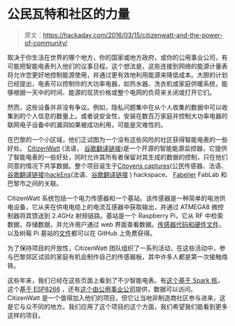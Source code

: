# 公民瓦特和社区的力量

> 原文：<https://hackaday.com/2016/03/15/citizenwatt-and-the-power-of-community/>

取决于你生活在世界的哪个地方，你的国家或地方政府，或你的公用事业公司，有可能把智能电表列入他们的议事日程。这个想法是，这些连接到网络的能源计量表将允许您更好地控制能源使用，并通过更有效地利用能源来降低成本。大胆的计划已经提出，电表可以控制你的大功率电器，如热水器、洗衣机或家庭供暖系统，能够根据一天中的时间、能源的现货价格或整个电网的负荷来关闭或打开它们。

然而，这些设备并非没有争议。例如，隐私问题集中在从个人收集的数据中可以收集到的个人信息的数量上。或者说安全性，安装在数百万家庭并控制大功率电器的联网电子设备中的漏洞如果被成功利用，可能是灾难性的。

在巴黎的一个小区域，他们正试图为一个没有这些风险的社区获得智能电表的一些好处。 [CitizenWatt](http://www.citizenwatt.paris/) (法语， [谷歌翻译链接](http://translate.googleusercontent.com/translate_c?depth=1&rurl=translate.google.com&sl=auto&tl=en&u=http://www.citizenwatt.paris/&usg=ALkJrhgg493GMu9ITqJGW6rYrTfCgzHxrw))是一个开源的智能能源监控器，它提供了智能电表的一些好处，同时允许其所有者保留对其生成的数据的控制，只在他们同意的情况下共享数据。整个项目诞生于[Citoyens captures](http://www.citoyenscapteurs.net/)(公民传感器、法语、[谷歌翻译链接](http://translate.google.com/translate?hl=&sl=fr&tl=en&u=http%3A%2F%2Fwww.citoyenscapteurs.net%2F))[hackEns](https://hackens.org/)(法语、[谷歌翻译链接](http://translate.google.com/translate?sl=auto&tl=en&u=https%3A%2F%2Fhackens.org%2F) ) hackspace、 [Fabelier](http://fabelier.org/) FabLab 和巴黎市之间的关联。

CitizenWatt 系统包括一个电力传感器和一个基站。该传感器是一种简单的电池供电设备，它从夹在供电电缆上的电流互感器中获取输出，并通过 ATMEGA8 微控制器将其馈送到 2.4GHz 射频链路。基站是一个 Raspberry Pi，它从 RF 中检索数据，存储数据，并允许用户通过 web 界面查看数据。[传感器代码和硬件文件](https://github.com/CitoyensCapteurs/CitizenWatt-sensor)，以及树莓 Pi 基站的[文件](https://github.com/CitoyensCapteurs/CitizenWatt-Base)都可以在 GitHub 上免费获得。

为了保持项目的开放性，CitizenWatt 团队组织了一系列活动，在这些活动中，参与巴黎郊区试验的家庭有机会制作自己的传感器板，其中许多人都是第一次接触烙铁。

这些年来，我们已经在这些页面上看到了不少智能电表。有[这个基于 Spark 核](http://hackaday.com/2015/07/11/non-invasive-smart-electricity-meter/)，这个[基于 ESP8266](http://hackaday.com/2014/11/02/an-esp8266-based-smartmeter/) ，还有[这个由公用事业公司](http://hackaday.com/2010/09/18/smart-power-meter-interface-for-the-linux-crowd/)提供，数据可以访问。CitizenWatt 是一个值得加入他们的项目，但它让当地非制造商社区参与进来，这是它与众不同的地方。我们应用了这个项目的这个方面，我们希望我们能看到更多这样的项目。